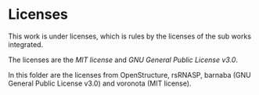 # Licenses

This work is under licenses, which is rules by the licenses of the sub works integrated. 

The licenses are the *MIT license* and *GNU General Public License v3.0*. 

In this folder are the licenses from OpenStructure, rsRNASP, barnaba (GNU General Public License v3.0) and voronota (MIT license).  
